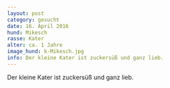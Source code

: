 ```yaml
---
layout: post
category: gesucht
date: 16. April 2016
hund: Mikesch
rasse: Kater
alter: ca. 1 Jahre
image_hund: k-Mikesch.jpg
info: Der kleine Kater ist zuckersüß und ganz lieb.
---
```


Der kleine Kater ist zuckersüß und ganz lieb.
